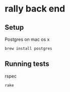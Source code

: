 # rally back end

## Setup

Postgres on mac os x

```
brew install postgres

```

## Running tests

rspec

```
rake

```
